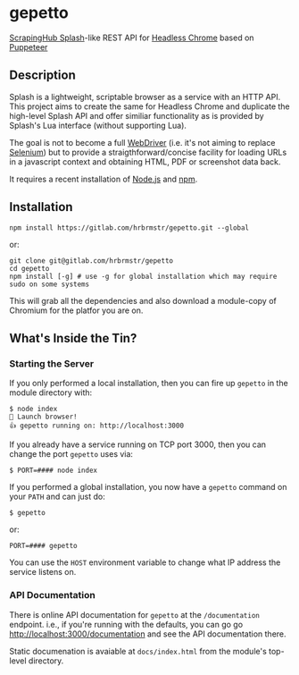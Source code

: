 # gepetto

[ScrapingHub Splash](https://github.com/scrapinghub/splash)-like REST API for [Headless Chrome](https://developers.google.com/web/updates/2017/04/headless-chrome) based on [Puppeteer](https://github.com/GoogleChrome/puppeteer/blob/v1.7.0/docs/api.md)

## Description

Splash is a lightweight, scriptable browser as a service with an HTTP API. This project aims to create the same for Headless Chrome and duplicate the high-level Splash API and offer similiar functionality as is provided by Splash's Lua interface (without supporting Lua).

The goal is not to become a full [WebDriver](https://www.w3.org/TR/webdriver/) (i.e. it's not aiming to replace [Selenium](https://www.seleniumhq.org/projects/webdriver/)) but to provide a straigthforward/concise facility for loading URLs in a javascript context and obtaining HTML, PDF or screenshot data back. 

It requires a recent installation of [Node.js](https://nodejs.org/en/) and [npm](https://www.npmjs.com/).

## Installation

    npm install https://gitlab.com/hrbrmstr/gepetto.git --global 

or:

    git clone git@gitlab.com/hrbrmstr/gepetto
    cd gepetto
    npm install [-g] # use -g for global installation which may require sudo on some systems

This will grab all the dependencies and also download a module-copy of Chromium for the platfor you are on.

## What's Inside the Tin?

### Starting the Server

If you only performed a local installation, then you can fire up `gepetto` in the module directory with:

    $ node index
    🚀 Launch browser!
    👍 gepetto running on: http://localhost:3000

If you already have a service running on TCP port 3000, then you can change the port `gepetto` uses via:

    $ PORT=#### node index

If you performed a global installation, you now have a `gepetto` command on your `PATH` and can just do:

    $ gepetto

or:

    PORT=#### gepetto

You can use the `HOST` environment variable to change what IP address the service listens on.

### API Documentation

There is online API documentation for `gepetto` at the `/documentation` endpoint. i.e., if you're running with the defaults, you can go go <http://localhost:3000/documentation> and see the API documentation there. 

Static documenation is avaiable at `docs/index.html` from the module's top-level directory.